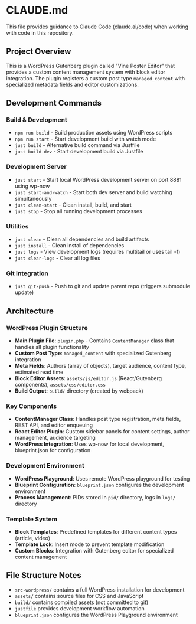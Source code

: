 # CLAUDE.md

This file provides guidance to Claude Code (claude.ai/code) when working with code in this repository.

## Project Overview

This is a WordPress Gutenberg plugin called "Vine Poster Editor" that provides a custom content management system with block editor integration. The plugin registers a custom post type `managed_content` with specialized metadata fields and editor customizations.

## Development Commands

### Build & Development
- `npm run build` - Build production assets using WordPress scripts
- `npm run start` - Start development build with watch mode  
- `just build` - Alternative build command via Justfile
- `just build-dev` - Start development build via Justfile

### Development Server
- `just start` - Start local WordPress development server on port 8881 using wp-now
- `just start-and-watch` - Start both dev server and build watching simultaneously
- `just clean-start` - Clean install, build, and start
- `just stop` - Stop all running development processes

### Utilities
- `just clean` - Clean all dependencies and build artifacts
- `just install` - Clean install of dependencies
- `just logs` - View development logs (requires multitail or uses tail -f)
- `just clear-logs` - Clear all log files

### Git Integration
- `just git-push` - Push to git and update parent repo (triggers submodule update)

## Architecture

### WordPress Plugin Structure
- **Main Plugin File**: `plugin.php` - Contains `ContentManager` class that handles all plugin functionality
- **Custom Post Type**: `managed_content` with specialized Gutenberg integration
- **Meta Fields**: Authors (array of objects), target audience, content type, estimated read time
- **Block Editor Assets**: `assets/js/editor.js` (React/Gutenberg components), `assets/css/editor.css`
- **Build Output**: `build/` directory (created by webpack)

### Key Components
- **ContentManager Class**: Handles post type registration, meta fields, REST API, and editor enqueuing
- **React Editor Plugin**: Custom sidebar panels for content settings, author management, audience targeting
- **WordPress Integration**: Uses wp-now for local development, blueprint.json for configuration

### Development Environment
- **WordPress Playground**: Uses remote WordPress playground for testing
- **Blueprint Configuration**: `blueprint.json` configures the development environment
- **Process Management**: PIDs stored in `pid/` directory, logs in `logs/` directory

### Template System
- **Block Templates**: Predefined templates for different content types (article, video)
- **Template Lock**: Insert mode to prevent template modification
- **Custom Blocks**: Integration with Gutenberg editor for specialized content management

## File Structure Notes
- `src-wordpress/` contains a full WordPress installation for development
- `assets/` contains source files for CSS and JavaScript
- `build/` contains compiled assets (not committed to git)
- `justfile` provides development workflow automation
- `blueprint.json` configures the WordPress Playground environment